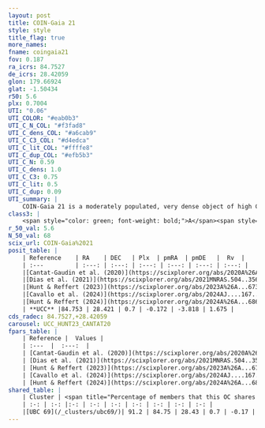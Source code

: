 ```yaml
---
layout: post
title: COIN-Gaia 21
style: style
title_flag: true
more_names: 
fname: coingaia21
fov: 0.187
ra_icrs: 84.7527
de_icrs: 28.42059
glon: 179.66924
glat: -1.50434
r50: 5.6
plx: 0.7004
UTI: "0.06"
UTI_COLOR: "#eab0b3"
UTI_C_N_COL: "#f3fad8"
UTI_C_dens_COL: "#a6cab9"
UTI_C_C3_COL: "#d4edca"
UTI_C_lit_COL: "#ffffe8"
UTI_C_dup_COL: "#efb5b3"
UTI_C_N: 0.59
UTI_C_dens: 1.0
UTI_C_C3: 0.75
UTI_C_lit: 0.5
UTI_C_dup: 0.09
UTI_summary: |
    COIN-Gaia 21 is a moderately populated, very dense object of high C3 quality. It is moderately studied in the literature.<br><br><span style="color: #99180f; font-weight: bold;">Warning: </span>This is very likely a duplicate object, which shares a large percentage of members with at least one previously reported entry.
class3: |
    <span style="color: green; font-weight: bold;">A</span><span style="color: #FFC300; font-weight: bold;">B</span>
r_50_val: 5.6
N_50_val: 68
scix_url: COIN-Gaia%2021
posit_table: |
    | Reference    | RA    | DEC   | Plx  | pmRA  | pmDE   |  Rv  |
    | :---         | :---: | :---: | :---: | :---: | :---: | :---: |
    |[Cantat-Gaudin et al. (2020)](https://scixplorer.org/abs/2020A%26A...640A...1C) | 84.766 | 28.402 | 0.697 | -0.115 | -3.849 | -- |
    |[Dias et al. (2021)](https://scixplorer.org/abs/2021MNRAS.504..356D) | 84.759 | 28.387 | 0.702 | -0.122 | -3.807 | -- |
    |[Hunt & Reffert (2023)](https://scixplorer.org/abs/2023A%26A...673A.114H) | 84.755 | 28.437 | 0.695 | -0.143 | -3.827 | -1.68 |
    |[Cavallo et al. (2024)](https://scixplorer.org/abs/2024AJ....167...12C) | 84.745 | 28.408 | 0.702 | -- | -- | -- |
    |[Hunt & Reffert (2024)](https://scixplorer.org/abs/2024A%26A...686A..42H) | 84.755 | 28.437 | 0.695 | -0.143 | -3.827 | -1.68 |
    | **UCC** |84.753 | 28.421 | 0.7 | -0.172 | -3.818 | 1.675 | 
cds_radec: 84.7527,+28.42059
carousel: UCC_HUNT23_CANTAT20
fpars_table: |
    | Reference |  Values |
    | :---  |  :---:  |
    | [Cantat-Gaudin et al. (2020)](https://scixplorer.org/abs/2020A%26A...640A...1C) | `AVNN=1.09, DMNN=10.74, AgeNN=7.45` |
    | [Dias et al. (2021)](https://scixplorer.org/abs/2021MNRAS.504..356D) | `Av=1.501, Dist=1222, logage=7.358, [Fe/H]=0.003` |
    | [Hunt & Reffert (2023)](https://scixplorer.org/abs/2023A%26A...673A.114H) | `AV50=1.268, diffAV50=1.766, MOD50=10.582, logAge50=7.398` |
    | [Cavallo et al. (2024)](https://scixplorer.org/abs/2024AJ....167...12C) | `AV50=1.5, dMod50=10.56, logAge50=7.51, [Fe/H]50=-0.03` |
    | [Hunt & Reffert (2024)](https://scixplorer.org/abs/2024A%26A...686A..42H) | `MassJ=393.941` |
shared_table: |
    | Cluster | <span title="Percentage of members that this OC shares with the ones listed">%</span>   | RA   | DEC   | Plx   | pmRA  | pmDE  | Rv | UTI |
    | :-: | :-: |:-: | :-: | :-: | :-: | :-: | :-: | :-: |
    |[UBC 69](/_clusters/ubc69/)| 91.2 | 84.75 | 28.43 | 0.7 | -0.17 | -3.81 | -10.06 |0.47 |
---
```

